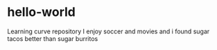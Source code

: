 # hello-world
Learning curve repository
I enjoy soccer and movies and i found sugar tacos better than sugar burritos

